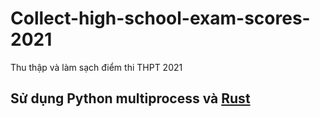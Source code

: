 # Collect-high-school-exam-scores-2021
Thu thập và làm sạch điểm thi THPT 2021
## Sử dụng Python multiprocess và [Rust](https://github.com/rust-lang/rust)
